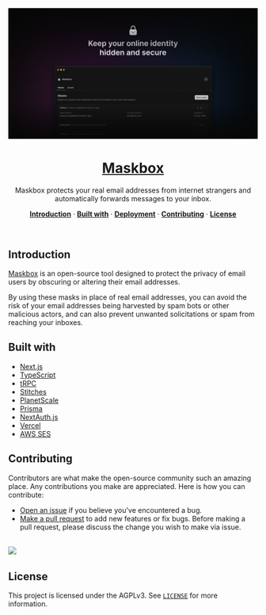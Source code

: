 <a href="https://maskbox.app">
  <img alt="Maskbox – Keep your online identity hidden and secure" src=".github/banner.png" />
  <h1 align="center">Maskbox</h1>
</a>

<p align="center">
  Maskbox protects your real email addresses from internet strangers and
  automatically forwards messages to your inbox.
</p>

<p align="center">
  <a href="#introduction"><strong>Introduction</strong></a> ·
  <a href="#built-with"><strong>Built with</strong></a> ·
  <a href="#deployment"><strong>Deployment</strong></a> ·
  <a href="#contributing"><strong>Contributing</strong></a> ·
  <a href="#license"><strong>License</strong></a>
</p>
<br/>

## Introduction

[Maskbox](https://maskbox.app) is an open-source tool designed to protect the
privacy of email users by obscuring or altering their email addresses.

By using these masks in place of real email addresses, you can avoid the risk of
your email addresses being harvested by spam bots or other malicious actors,
and can also prevent unwanted solicitations or spam from reaching your
inboxes.

## Built with

- [Next.js](https://nextjs.org)
- [TypeScript](https://typescriptlang.org)
- [tRPC](https://trpc.io)
- [Stitches](https://stitches.dev)
- [PlanetScale](https://planetscale.com)
- [Prisma](https://prisma.io)
- [NextAuth.js](https://next-auth.js.org)
- [Vercel](https://vercel.com/)
- [AWS SES](https://aws.amazon.com/ses)

## Contributing

Contributors are what make the open-source community such an amazing place.
Any contributions you make are appreciated. Here is how you can contribute:

- [Open an issue](https://github.com/maskbox/maskbox/issues) if you believe
  you've encountered a bug.
- [Make a pull request](https://github.com/maskbox/maskbox/pulls) to add new
  features or fix bugs. Before making a pull request, please discuss the change
  you wish to make via issue.

<br />

<a href="https://github.com/maskbox/maskbox/graphs/contributors">
  <img src="https://contrib.rocks/image?repo=maskbox/maskbox" />
</a>

## License

This project is licensed under the AGPLv3. See [`LICENSE`](/LICENSE) for more
information.
